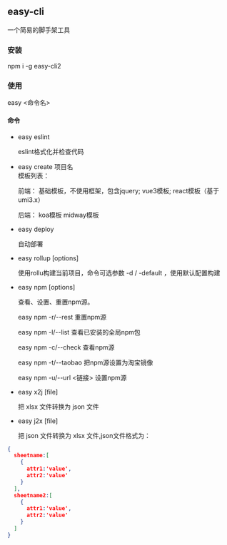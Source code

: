 ## easy-cli
一个简易的脚手架工具

### 安装
npm i -g easy-cli2

### 使用
easy <命令名>

#### 命令
+ easy eslint
  
   eslint格式化并检查代码
   
+ easy create 项目名  
  模板列表：

  前端：
    基础模板，不使用框架，包含jquery;
    vue3模板;
    react模板（基于umi3.x）

  后端：
    koa模板
    midway模板

+ easy deploy
  
  自动部署

+ easy rollup [options]
  
  使用rollu构建当前项目，命令可选参数 -d / -default ，使用默认配置构建

+ easy npm [options]

  查看、设置、重置npm源。

  easy npm -r/--rest     重置npm源

  easy npm -l/--list     查看已安装的全局npm包

  easy npm -c/--check    查看npm源

  easy npm -t/--taobao   把npm源设置为淘宝镜像

  easy npm -u/--url      <链接>  设置npm源
  
+ easy x2j [file]

  把 xlsx 文件转换为 json 文件

+ easy j2x [file]

  把 json 文件转换为 xlsx 文件,json文件格式为：

```json
{
  sheetname:[
    {
      attr1:'value',
      attr2:'value'
    }
  ],
  sheetname2:[
    {
      attr1:'value',
      attr2:'value'
    }
  ]
}
```